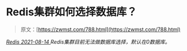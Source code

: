 <!--yml
category: 未分类
date: 0001-01-01 00:00:00
--->

# Redis集群如何选择数据库？

> 原文：[https://zwmst.com/788.html](https://zwmst.com/788.html)

   [ *Redis* ](https://zwmst.com/redis)*[ <time datetime="2021-08-14T08:09:58+08:00"> 2021-08-14 </time> ](https://zwmst.com/788.html)  Redis集群目前无法做数据库选择，默认在0数据库。*